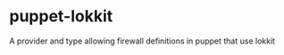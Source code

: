 puppet-lokkit
=============

A provider and type allowing firewall definitions in puppet that use lokkit